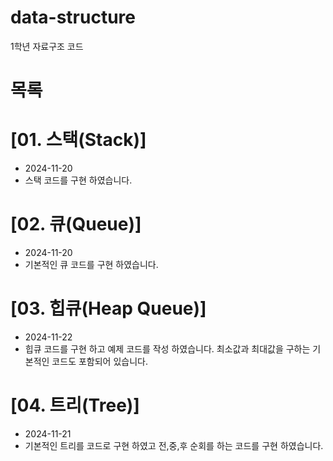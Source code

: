 # data-structure
1학년 자료구조 코드

# 목록
# [01. 스택(Stack)]
- 2024-11-20
- 스택 코드를 구현 하였습니다.
# [02. 큐(Queue)]
- 2024-11-20
- 기본적인 큐 코드를 구현 하였습니다.
# [03. 힙큐(Heap Queue)]
- 2024-11-22
- 힙큐 코드를 구현 하고 예제 코드를 작성 하였습니다. 최소값과 최대값을 구하는 기본적인 코드도 포함되어 있습니다.
# [04. 트리(Tree)]
- 2024-11-21
- 기본적인 트리를 코드로 구현 하였고 전,중,후 순회를 하는 코드를 구현 하였습니다.
